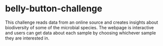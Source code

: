 # belly-button-challenge

This challenge reads data from an online source and creates insights about biodiversity of some of the microbial species. The webpage is interactive and users can get data about each sample by choosing whichever sample they are interested in.
